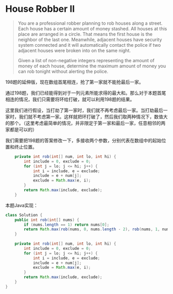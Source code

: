 # House Robber II

> You are a professional robber planning to rob houses along a street. Each house has a certain amount of money stashed. All houses at this place are arranged in a circle. That means the first house is the neighbor of the last one. Meanwhile, adjacent houses have security system connected and it will automatically contact the police if two adjacent houses were broken into on the same night.
>
> Given a list of non-negative integers representing the amount of money of each house, determine the maximum amount of money you can rob tonight without alerting the police.

198题的延伸版，现在数组首尾相连，抢了第一家就不能抢最后一家。

通过198题，我们已经能得到对于一列元素所能求得的最大和。那么对于本题首尾相连的情况，我们只需要将环给打破，就可以利用198题的结果。

这里我们进行假设，当打劫了第一家时，我们就不再考虑最后一家。当打劫最后一家时，我们就不考虑第一家。这样就把环打破了，然后我们取两种情况下，数值大的那个。（这里考虑最简单的情况，并非限定于第一家和最后一家，任意相邻的两家都是可以的）

我们需要把198题的答案修改一下，多接收两个参数，分别代表在数组中的起始位置和终止位置。

```Java
    private int rob(int[] num, int lo, int hi) {
        int include = 0, exclude = 0;
        for (int j = lo; j <= hi; j++) {
            int i = include, e = exclude;
            include = e + num[j];
            exclude = Math.max(e, i);
        }
        return Math.max(include, exclude);
    }
```

本题Java实现：
```Java
class Solution {
    public int rob(int[] nums) {
        if (nums.length == 1) return nums[0];
        return Math.max(rob(nums, 0, nums.length - 2), rob(nums, 1, nums.length - 1));
    }
    
    private int rob(int[] num, int lo, int hi) {
        int include = 0, exclude = 0;
        for (int j = lo; j <= hi; j++) {
            int i = include, e = exclude;
            include = e + num[j];
            exclude = Math.max(e, i);
        }
        return Math.max(include, exclude);
    }
}
```

